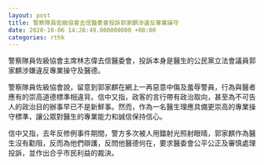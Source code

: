 ```yaml
---
layout: post
title: 警察隊員佐級協會去信醫委會投訴郭家麒涉違反專業操守
date: 2020-10-06 14:28:49.000000000 +08:00
categories: rthk
---
```


警察隊員佐級協會主席林志偉去信醫委會，投訴本身是醫生的公民黨立法會議員郭家麒涉嫌違反專業操守及醫德。

警察隊員佐級協會說，留意到郭家麒在網上一再惡意中傷及羞辱警員，行為與醫者應有的崇高道德標準相違背。信中又指，政客的言行帶有政治取向，甚至為不可告人的政治目的辦事早已不是新鮮事。然而，作為一名醫生理應具備更崇高的專業操守標準，讓公眾對醫生的專業能力和誠信保持信心。

信中又指，去年反修例事件期間，警方多次被人用鐳射光照射眼晴，郭家麒作為醫生沒有勸阻，反而為他們辯護，反問他醫德何在，要求醫委會公平公正及審慎處理投訴，並作出合乎市民利益的裁決。
